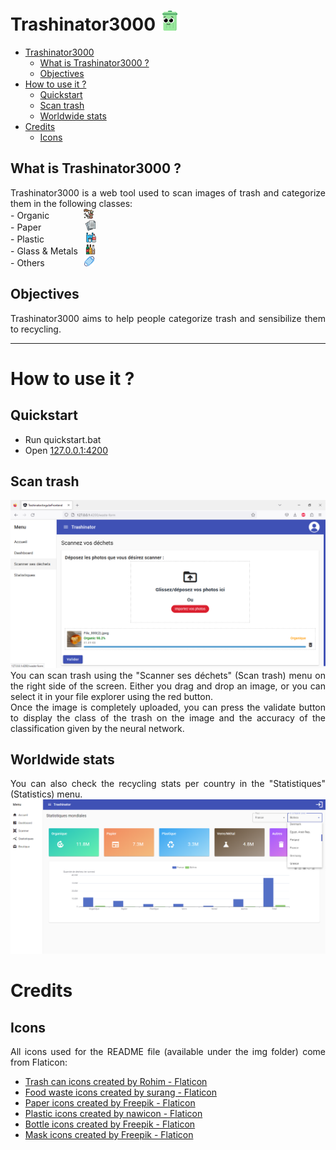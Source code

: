 # Trashinator3000 <img src="img/smile.png" alt="drawing" width="32"/>
- [Trashinator3000 ](#trashinator3000-)
  - [What is Trashinator3000 ?](#what-is-trashinator3000-)
  - [Objectives](#objectives)
- [How to use it ?](#how-to-use-it-)
  - [Quickstart](#quickstart)
  - [Scan trash](#scan-trash)
  - [Worldwide stats](#worldwide-stats)
- [Credits](#credits)
  - [Icons](#icons)


## What is Trashinator3000 ?
<div style="text-align: justify">
Trashinator3000 is a web tool used to scan images of trash and categorize them in the following classes:<br>
- Organic
  &nbsp&nbsp&nbsp&nbsp&nbsp&nbsp&nbsp&nbsp&nbsp&nbsp&nbsp&nbsp
  <img src="img/stink.png" width="16"/><br>
- Paper
  &nbsp&nbsp&nbsp&nbsp&nbsp&nbsp&nbsp&nbsp&nbsp&nbsp&nbsp&nbsp&nbsp&nbsp&nbsp&nbsp
  <img src="img/paper.png" width="16"/><br>
- Plastic
  &nbsp&nbsp&nbsp&nbsp&nbsp&nbsp&nbsp&nbsp&nbsp&nbsp&nbsp&nbsp&nbsp&nbsp&nbsp
  <img src="img/plastic.png" width="16"/><br>
- Glass & Metals
  &nbsp
  <img src="img/glass.png" width="16"/><br>
- Others
  &nbsp&nbsp&nbsp&nbsp&nbsp&nbsp&nbsp&nbsp&nbsp&nbsp&nbsp&nbsp&nbsp&nbsp
  <img src="img/mask.png" width="16"/><br>
<div>

## Objectives
<div style="text-align: justify">
Trashinator3000 aims to help people categorize trash and sensibilize them to recycling.<br>
<div>

***

# How to use it ?

## Quickstart
- Run quickstart.bat<br>
- Open [127.0.0.1:4200](127.0.0.1:4200)<br>

## Scan trash
<img src="img/tuto/scan.png" alt="scan"/>

<div style="text-align: justify">
You can scan trash using the "Scanner ses déchets" (Scan trash) menu on the right side of the screen. Either you drag and drop an image, or you can select it in your file explorer using the red button.<br>
Once the image is completely uploaded, you can press the validate button to display the class of the trash on the image and the accuracy of the classification given by the neural network.
<div>

## Worldwide stats
<div style="text-align: justify">
You can also check the recycling stats per country in the "Statistiques" (Statistics) menu. 
<div>

<img src="img/tuto/compare.png" alt="scan"/>

# Credits
## Icons
All icons used for the README file (available under the img folder) come from Flaticon:<br> 
- <a href="https://www.flaticon.com/free-icons/trash-can" title="trash can icons">Trash can icons created by Rohim - Flaticon</a><br>
- <a href="https://www.flaticon.com/free-icons/food-waste" title="food waste icons">Food waste icons created by surang - Flaticon</a><br>
- <a href="https://www.flaticon.com/free-icons/paper" title="paper icons">Paper icons created by Freepik - Flaticon</a><br>
- <a href="https://www.flaticon.com/free-icons/plastic" title="plastic icons">Plastic icons created by nawicon - Flaticon</a><br>
- <a href="https://www.flaticon.com/free-icons/bottle" title="bottle icons">Bottle icons created by Freepik - Flaticon</a><br>
- <a href="https://www.flaticon.com/free-icons/mask" title="mask icons">Mask icons created by Freepik - Flaticon</a>